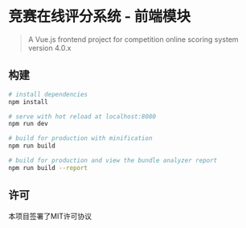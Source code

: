 # 竞赛在线评分系统 - 前端模块

> A Vue.js frontend project for competition online scoring system version 4.0.x

## 构建

``` bash
# install dependencies
npm install

# serve with hot reload at localhost:8080
npm run dev

# build for production with minification
npm run build

# build for production and view the bundle analyzer report
npm run build --report
```

## 许可

本项目签署了MIT许可协议
